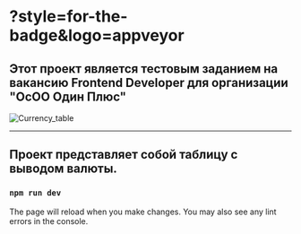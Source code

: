 # ?style=for-the-badge&logo=appveyor
## Этот проект является тестовым заданием на вакансию Frontend Developer для организации "ОсОО Один Плюс"
![Currency_table](https://github.com/Ridgal/Oneplus-task/blob/master/src/assets/img/screen.png)
___
Проект представляет собой таблицу с выводом валюты.
---
### `npm run dev`

The page will reload when you make changes.
You may also see any lint errors in the console.
